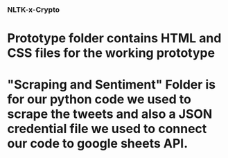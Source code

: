 ### NLTK-x-Crypto
# Prototype folder contains HTML and CSS files for the working prototype
# "Scraping and Sentiment" Folder is for our python code we used to scrape the tweets and also a JSON credential file we used to connect our code to google sheets API.
